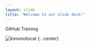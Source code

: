 ```yaml
---
layout: slide
title: "Welcome to our slide deck!"
---
```


GitHub Training

![kimonotocat](https://octodex.github.com/images/kimonotocat.png)
{: .center}

